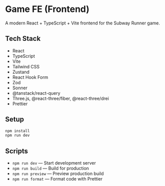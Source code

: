 # Game FE (Frontend)

A modern React + TypeScript + Vite frontend for the Subway Runner game.

## Tech Stack
- React
- TypeScript
- Vite
- Tailwind CSS
- Zustand
- React Hook Form
- Zod
- Sonner
- @tanstack/react-query
- Three.js, @react-three/fiber, @react-three/drei
- Prettier

## Setup
```bash
npm install
npm run dev
```

## Scripts
- `npm run dev` — Start development server
- `npm run build` — Build for production
- `npm run preview` — Preview production build
- `npm run format` — Format code with Prettier
